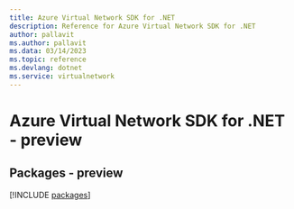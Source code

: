 ```yaml
---
title: Azure Virtual Network SDK for .NET
description: Reference for Azure Virtual Network SDK for .NET
author: pallavit
ms.author: pallavit
ms.data: 03/14/2023
ms.topic: reference
ms.devlang: dotnet
ms.service: virtualnetwork
---
```

# Azure Virtual Network SDK for .NET - preview
## Packages - preview
[!INCLUDE [packages](virtual-network-index.md)]